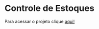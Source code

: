 # Controle de Estoques

Para acessar o projeto clique [aqui!](https://casadoscereais.pythonanywhere.com/)